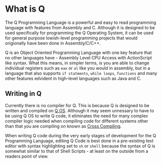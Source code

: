 # What is Q

The Q Programming Language is a powerful and easy to read programming language with features from Assembly and C. Although it is designed to be used specifically for programming the Q Operating System, it can be used for general purpose lowish-level programming projects that would origionally have been done in Assembly/C/C++.

Q is an Object Oriented Programming Language with one key feature that no other languages have - Assembly Level CPU Access with ActionScript like syntax. What this means, in simpler terms, is you are able to change individual registers such as <code>eax</code> or <code>al</code> like you would in assembly, but in a language that also supports <code>if statments</code>, <code>while loops</code>, <code>functions</code> and many other features edvident in high-level languages such as Java and C.

## Writing in Q

Currently there is no compiler for Q. This is because Q is designed to be written and compiled on [Q OS](www.github.com/raphydaphy/Q-OS). Although it may seem unnessary to have to be using Q OS to write Q code, it eliminates the need for many complex compiler logic needed when compiling code for different systems other than that you are compiling on known as [Cross Compiling](https://en.wikipedia.org/wiki/Cross_compiler).

When writing Q code during the very early stages of development for the Q Programming Language, editing Q Code is best done in a pre-existing text editor with syntax highlighting set to <code>sh</code> or <code>shell</code> because the syntax of Q is somewhat similar to that of Shell Scripts - at least on the outside from a readers point of view.
